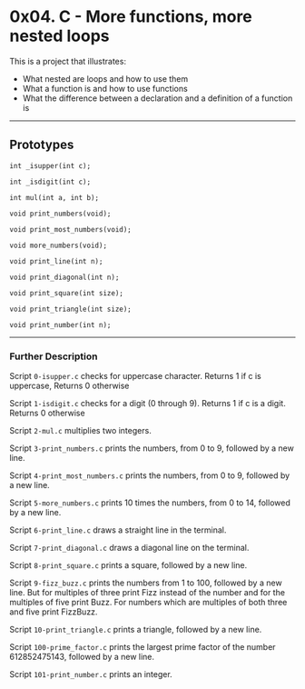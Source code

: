 # 0x04. C - More functions, more nested loops

This is a project that illustrates:
* What nested are loops and how to use them
* What a function is and how to use functions
* What the difference between a declaration and a definition of a function is
---
## Prototypes
`int _isupper(int c);`

`int _isdigit(int c);`

`int mul(int a, int b);`

`void print_numbers(void);`

`void print_most_numbers(void);`

`void more_numbers(void);`

`void print_line(int n);`

`void print_diagonal(int n);`

`void print_square(int size);`

`void print_triangle(int size);`

`void print_number(int n);`

---
### Further Description

Script `0-isupper.c` checks for uppercase character. Returns 1 if c is uppercase, Returns 0 otherwise

Script `1-isdigit.c` checks for a digit (0 through 9). Returns 1 if c is a digit. Returns 0 otherwise

Script `2-mul.c` multiplies two integers.

Script `3-print_numbers.c` prints the numbers, from 0 to 9, followed by a new line.

Script `4-print_most_numbers.c`  prints the numbers, from 0 to 9, followed by a new line.

Script `5-more_numbers.c` prints 10 times the numbers, from 0 to 14, followed by a new line.

Script `6-print_line.c` draws a straight line in the terminal.

Script `7-print_diagonal.c` draws a diagonal line on the terminal.

Script `8-print_square.c` prints a square, followed by a new line.

Script `9-fizz_buzz.c`  prints the numbers from 1 to 100, followed by a new line. But for multiples of three print Fizz instead of the number and for the multiples of five print Buzz. For numbers which are multiples of both three and five print FizzBuzz.

Script `10-print_triangle.c`  prints a triangle, followed by a new line.

Script `100-prime_factor.c` prints the largest prime factor of the number 612852475143, followed by a new line.

Script `101-print_number.c` prints an integer.

